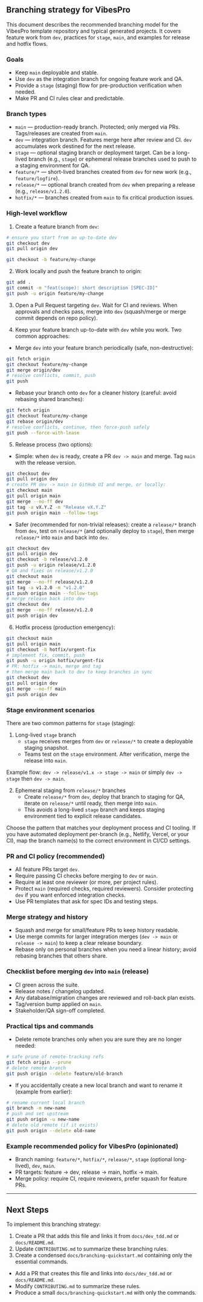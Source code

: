 ## Branching strategy for VibesPro

This document describes the recommended branching model for the VibesPro template repository and typical generated projects. It covers feature work from `dev`, practices for `stage`, `main`, and examples for release and hotfix flows.

### Goals

- Keep `main` deployable and stable.
- Use `dev` as the integration branch for ongoing feature work and QA.
- Provide a `stage` (staging) flow for pre-production verification when needed.
- Make PR and CI rules clear and predictable.

### Branch types

- `main` — production-ready branch. Protected; only merged via PRs. Tags/releases are created from `main`.
- `dev` — integration branch. Features merge here after review and CI. `dev` accumulates work destined for the next release.
- `stage` — optional staging branch or deployment target. Can be a long-lived branch (e.g., `stage`) or ephemeral release branches used to push to a staging environment for QA.
- `feature/*` — short-lived branches created from `dev` for new work (e.g., `feature/logfire`).
- `release/*` — optional branch created from `dev` when preparing a release (e.g., `release/v1.2.0`).
- `hotfix/*` — branches created from `main` to fix critical production issues.

### High-level workflow

1. Create a feature branch from `dev`:

```zsh
# ensure you start from an up-to-date dev
git checkout dev
git pull origin dev

git checkout -b feature/my-change
```

2. Work locally and push the feature branch to origin:

```zsh
git add .
git commit -m "feat(scope): short description [SPEC-ID]"
git push -u origin feature/my-change
```

3. Open a Pull Request targeting `dev`. Wait for CI and reviews. When approvals and checks pass, merge into `dev` (squash/merge or merge commit depends on repo policy).

4. Keep your feature branch up-to-date with `dev` while you work. Two common approaches:

- Merge `dev` into your feature branch periodically (safe, non-destructive):

```zsh
git fetch origin
git checkout feature/my-change
git merge origin/dev
# resolve conflicts, commit, push
git push
```

- Rebase your branch onto `dev` for a cleaner history (careful: avoid rebasing shared branches):

```zsh
git fetch origin
git checkout feature/my-change
git rebase origin/dev
# resolve conflicts, continue, then force-push safely
git push --force-with-lease
```

5. Release process (two options):

- Simple: when `dev` is ready, create a PR `dev -> main` and merge. Tag `main` with the release version.

```zsh
git checkout dev
git pull origin dev
# create PR dev -> main in GitHub UI and merge, or locally:
git checkout main
git pull origin main
git merge --no-ff dev
git tag -a vX.Y.Z -m "Release vX.Y.Z"
git push origin main --follow-tags
```

- Safer (recommended for non-trivial releases): create a `release/*` branch from `dev`, test on `release/*` (and optionally deploy to `stage`), then merge `release/*` into `main` and back into `dev`.

```zsh
git checkout dev
git pull origin dev
git checkout -b release/v1.2.0
git push -u origin release/v1.2.0
# QA and fixes on release/v1.2.0
git checkout main
git merge --no-ff release/v1.2.0
git tag -a v1.2.0 -m "v1.2.0"
git push origin main --follow-tags
# merge release back into dev
git checkout dev
git merge --no-ff release/v1.2.0
git push origin dev
```

6. Hotfix process (production emergency):

```zsh
git checkout main
git pull origin main
git checkout -b hotfix/urgent-fix
# implement fix, commit, push
git push -u origin hotfix/urgent-fix
# PR: hotfix -> main, merge and tag
# then merge main back to dev to keep branches in sync
git checkout dev
git pull origin dev
git merge --no-ff main
git push origin dev
```

### Stage environment scenarios

There are two common patterns for `stage` (staging):

1. Long-lived `stage` branch
   - `stage` receives merges from `dev` or `release/*` to create a deployable staging snapshot.
   - Teams test on the `stage` environment. After verification, merge the release into `main`.

Example flow: `dev -> release/v1.x -> stage -> main` or simply `dev -> stage` then `dev -> main`.

2. Ephemeral staging from `release/*` branches
   - Create `release/*` from `dev`, deploy that branch to staging for QA, iterate on `release/*` until ready, then merge into `main`.
   - This avoids a long-lived `stage` branch and keeps staging environment tied to explicit release candidates.

Choose the pattern that matches your deployment process and CI tooling. If you have automated deployment per-branch (e.g., Netlify, Vercel, or your CI), map the branch name(s) to the correct environment in CI/CD settings.

### PR and CI policy (recommended)

- All feature PRs target `dev`.
- Require passing CI checks before merging to `dev` or `main`.
- Require at least one reviewer (or more, per project rules).
- Protect `main` (required checks, required reviewers). Consider protecting `dev` if you want enforced integration checks.
- Use PR templates that ask for spec IDs and testing steps.

### Merge strategy and history

- Squash and merge for small/feature PRs to keep history readable.
- Use merge commits for larger integration merges (`dev -> main` or `release -> main`) to keep a clear release boundary.
- Rebase only on personal branches when you need a linear history; avoid rebasing branches that others share.

### Checklist before merging `dev` into `main` (release)

- CI green across the suite.
- Release notes / changelog updated.
- Any database/migration changes are reviewed and roll-back plan exists.
- Tag/version bump applied on `main`.
- Stakeholder/QA sign-off completed.

### Practical tips and commands

- Delete remote branches only when you are sure they are no longer needed:

```zsh
# safe prune of remote-tracking refs
git fetch origin --prune
# delete remote branch
git push origin --delete feature/old-branch
```

- If you accidentally create a new local branch and want to rename it (example from earlier):

```zsh
# rename current local branch
git branch -m new-name
# push and set upstream
git push origin -u new-name
# delete old remote (if it exists)
git push origin --delete old-name
```

### Example recommended policy for VibesPro (opinionated)

- Branch naming: `feature/*`, `hotfix/*`, `release/*`, `stage` (optional long-lived), `dev`, `main`.
- PR targets: feature -> dev, release -> main, hotfix -> main.
- Merge policy: require CI, require reviewers, prefer squash for feature PRs.

---

## Next Steps

To implement this branching strategy:

1. Create a PR that adds this file and links it from `docs/dev_tdd.md` or `docs/README.md`.
2. Update `CONTRIBUTING.md` to summarize these branching rules.
3. Create a condensed `docs/branching-quickstart.md` containing only the essential commands.

- Add a PR that creates this file and links into `docs/dev_tdd.md` or `docs/README.md`.
- Modify `CONTRIBUTING.md` to summarize these rules.
- Produce a small `docs/branching-quickstart.md` with only the commands.
